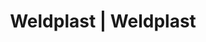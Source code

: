---
Filename: "eshop-products-variant156"
Link: "file:/Users/vinayakpatel/Downloads/www.weldplast.cz/eshop_products_compare/add/eshop-products-variant156"
product_name: "null"
product_id: "null"
title: "Weldplast | Weldplast"
product_desc: ""
product_specs: ""
product_downloads: ""
href: ""
p_desc_2: ""
accessories: ""
similar_products: ""
---